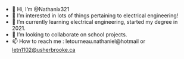 - 👋 Hi, I’m @Nathanix321
- 👀 I’m interested in lots of things pertaining to electrical engineering!
- 🌱 I’m currently learning electrical engineering, started my degree in 2021.
- 💞️ I’m looking to collaborate on school projects.
- 📫 How to reach me : letourneau.nathaniel@hotmail or letn1102@usherbrooke.ca

<!---
Nathanix321/Nathanix321 is a ✨ special ✨ repository because its `README.md` (this file) appears on your GitHub profile.
You can click the Preview link to take a look at your changes.
--->
